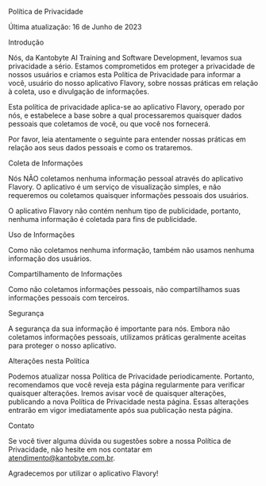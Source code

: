 Política de Privacidade

Última atualização: 16 de Junho de 2023

Introdução

Nós, da Kantobyte AI Training and Software Development, levamos sua privacidade a sério. Estamos comprometidos em proteger a privacidade de nossos usuários e criamos esta Política de Privacidade para informar a você, usuário do nosso aplicativo Flavory, sobre nossas práticas em relação à coleta, uso e divulgação de informações.

Esta política de privacidade aplica-se ao aplicativo Flavory, operado por nós, e estabelece a base sobre a qual processaremos quaisquer dados pessoais que coletamos de você, ou que você nos fornecerá.

Por favor, leia atentamente o seguinte para entender nossas práticas em relação aos seus dados pessoais e como os trataremos.

Coleta de Informações

Nós NÃO coletamos nenhuma informação pessoal através do aplicativo Flavory. O aplicativo é um serviço de visualização simples, e não requeremos ou coletamos quaisquer informações pessoais dos usuários.

O aplicativo Flavory não contém nenhum tipo de publicidade, portanto, nenhuma informação é coletada para fins de publicidade.

Uso de Informações

Como não coletamos nenhuma informação, também não usamos nenhuma informação dos usuários.

Compartilhamento de Informações

Como não coletamos informações pessoais, não compartilhamos suas informações pessoais com terceiros.

Segurança

A segurança da sua informação é importante para nós. Embora não coletamos informações pessoais, utilizamos práticas geralmente aceitas para proteger o nosso aplicativo.

Alterações nesta Política

Podemos atualizar nossa Política de Privacidade periodicamente. Portanto, recomendamos que você reveja esta página regularmente para verificar quaisquer alterações. Iremos avisar você de quaisquer alterações, publicando a nova Política de Privacidade nesta página. Essas alterações entrarão em vigor imediatamente após sua publicação nesta página.

Contato

Se você tiver alguma dúvida ou sugestões sobre a nossa Política de Privacidade, não hesite em nos contatar em atendimento@kantobyte.com.br.

Agradecemos por utilizar o aplicativo Flavory!
